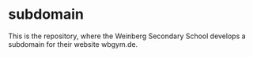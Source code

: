 # subdomain
This is the repository, where the Weinberg Secondary School develops a subdomain for their website wbgym.de.
